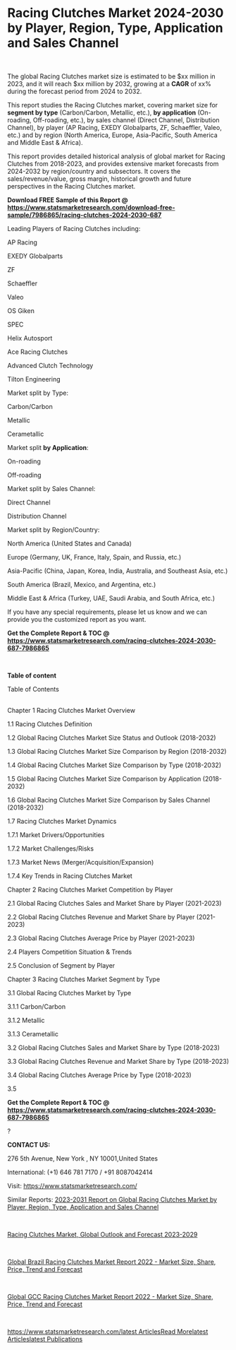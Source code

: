 <h1>Racing Clutches Market 2024-2030 by Player, Region, Type, Application and Sales Channel</h1><br/><p>The global Racing Clutches market size is estimated to be $xx million in 2023, and it will reach $xx million by 2032, growing at a <strong>CAGR</strong> of xx% during the forecast period from 2024 to 2032.</p>
 
 
 
 <p>This report studies the Racing Clutches market, covering market size for <strong>segment by type</strong> (Carbon/Carbon, Metallic, etc.), <strong>by application</strong> (On-roading, Off-roading, etc.), by sales channel (Direct Channel, Distribution Channel), by player (AP Racing, EXEDY Globalparts, ZF, Schaeffler, Valeo, etc.) and by region (North America, Europe, Asia-Pacific, South America and Middle East & Africa).</p>
 
 
 
 <p>This report provides detailed historical analysis of global market for Racing Clutches from 2018-2023, and provides extensive market forecasts from 2024-2032 by region/country and subsectors. It covers the sales/revenue/value, gross margin, historical growth and future perspectives in the Racing Clutches market.</p>
 
 
 
 <p><strong>Download FREE Sample of this Report @ <a href="https://www.statsmarketresearch.com/download-free-sample/7986865/racing-clutches-2024-2030-687">https://www.statsmarketresearch.com/download-free-sample/7986865/racing-clutches-2024-2030-687</a></strong></p>
 
 
 
 <p>Leading Players of Racing Clutches including:</p>
 
 
 
 <p>AP Racing</p>
 
 
 
 <p>EXEDY Globalparts</p>
 
 
 
 <p>ZF</p>
 
 
 
 <p>Schaeffler</p>
 
 
 
 <p>Valeo</p>
 
 
 
 <p>OS Giken</p>
 
 
 
 <p>SPEC</p>
 
 
 
 <p>Helix Autosport</p>
 
 
 
 <p>Ace Racing Clutches</p>
 
 
 
 <p>Advanced Clutch Technology</p>
 
 
 
 <p>Tilton Engineering</p>
 
 
 
 <p>Market split by Type:</p>
 
 
 
 <p>Carbon/Carbon</p>
 
 
 
 <p>Metallic</p>
 
 
 
 <p>Cerametallic</p>
 
 
 
 <p>Market split <strong>by Application</strong>:</p>
 
 
 
 <p>On-roading</p>
 
 
 
 <p>Off-roading</p>
 
 
 
 <p>Market split by Sales Channel:</p>
 
 
 
 <p>Direct Channel</p>
 
 
 
 <p>Distribution Channel</p>
 
 
 
 <p>Market split by Region/Country:</p>
 
 
 
 <p>North America (United States and Canada)</p>
 
 
 
 <p>Europe (Germany, UK, France, Italy, Spain, and Russia, etc.)</p>
 
 
 
 <p>Asia-Pacific (China, Japan, Korea, India, Australia, and Southeast Asia, etc.)</p>
 
 
 
 <p>South America (Brazil, Mexico, and Argentina, etc.)</p>
 
 
 
 <p>Middle East & Africa (Turkey, UAE, Saudi Arabia, and South Africa, etc.)</p>
 
 
 
 <p>If you have any special requirements, please let us know and we can provide you the customized report as you want.</p>
 
 
 
 <div><b>Get the Complete Report & TOC @ <a href="https://www.statsmarketresearch.com/racing-clutches-2024-2030-687-7986865">https://www.statsmarketresearch.com/racing-clutches-2024-2030-687-7986865</a></b></div>
 
 
 
 <p><br />
 
 <b>Table of content</b></p>
 
 
 
 <p>Table of Contents<br />
 
 <br />
 
 Chapter 1 Racing Clutches Market Overview<br />
 
 1.1 Racing Clutches Definition<br />
 
 1.2 Global Racing Clutches Market Size Status and Outlook (2018-2032)<br />
 
 1.3 Global Racing Clutches Market Size Comparison by Region (2018-2032)<br />
 
 1.4 Global Racing Clutches Market Size Comparison by Type (2018-2032)<br />
 
 1.5 Global Racing Clutches Market Size Comparison by Application (2018-2032)<br />
 
 1.6 Global Racing Clutches Market Size Comparison by Sales Channel (2018-2032)<br />
 
 1.7 Racing Clutches Market Dynamics<br />
 
 1.7.1 Market Drivers/Opportunities<br />
 
 1.7.2 Market Challenges/Risks<br />
 
 1.7.3 Market News (Merger/Acquisition/Expansion)<br />
 
 1.7.4 Key Trends in Racing Clutches Market<br />
 
 Chapter 2 Racing Clutches Market Competition by Player<br />
 
 2.1 Global Racing Clutches Sales and Market Share by Player (2021-2023)<br />
 
 2.2 Global Racing Clutches Revenue and Market Share by Player (2021-2023)<br />
 
 2.3 Global Racing Clutches Average Price by Player (2021-2023)<br />
 
 2.4 Players Competition Situation & Trends<br />
 
 2.5 Conclusion of Segment by Player<br />
 
 Chapter 3 Racing Clutches Market Segment by Type<br />
 
 3.1 Global Racing Clutches Market by Type<br />
 
 3.1.1 Carbon/Carbon<br />
 
 3.1.2 Metallic<br />
 
 3.1.3 Cerametallic<br />
 
 3.2 Global Racing Clutches Sales and Market Share by Type (2018-2023)<br />
 
 3.3 Global Racing Clutches Revenue and Market Share by Type (2018-2023)<br />
 
 3.4 Global Racing Clutches Average Price by Type (2018-2023)<br />
 
 3.5</p>
 
 
 
 <div><b>Get the Complete Report & TOC @ <a href="https://www.statsmarketresearch.com/racing-clutches-2024-2030-687-7986865">https://www.statsmarketresearch.com/racing-clutches-2024-2030-687-7986865</a></b></div>
 
 
 
 <p>? </p>
 
 
 
 <p><b>CONTACT US:</b><br />
 
 276 5th Avenue, New York , NY 10001,United States<br />
 
 International: (+1) 646 781 7170 / +91 8087042414<br />
 
 Visit: <a href="https://www.statsmarketresearch.com/">https://www.statsmarketresearch.com/</a><br />
 
 Similar Reports: <a href="https://www.statsmarketresearch.com/racing-clutches-2024-2030-687-7986865">2023-2031 Report on Global Racing Clutches Market by Player, Region, Type, Application and Sales Channel</a><br />
 
 <br />
 
 <a href="https://www.statsmarketresearch.com/racing-clutches-2024-2030-687-7986865">Racing Clutches Market, Global Outlook and Forecast 2023-2029</a><br />
 
 <br />
 
 <a href="https://www.statsmarketresearch.com/racing-clutches-2024-2030-687-7986865">Global Brazil Racing Clutches Market Report 2022 - Market Size, Share, Price, Trend and Forecast</a><br />
 
 <br />
 
 <a href="https://www.statsmarketresearch.com/racing-clutches-2024-2030-687-7986865">Global GCC Racing Clutches Market Report 2022 - Market Size, Share, Price, Trend and Forecast</a><br />
 
 <br />
 
 <a href="https://gyeongbokgung.com">https://www.statsmarketresearch.com/</a><a href="https://hallyeomaritime.com">latest Articles</a><a href="https://jingwansa.com">Read More</a><a href="https://nguoiviet.jp/">latest Articles</a><a href="https://www.intelmarketresearch.com/">latest Publications</a></p>